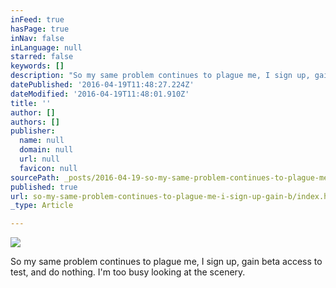 ```yaml
---
inFeed: true
hasPage: true
inNav: false
inLanguage: null
starred: false
keywords: []
description: "So my same problem continues to plague me, I sign up, gain beta access to test, and do nothing. I'm too busy looking at the scenery."
datePublished: '2016-04-19T11:48:27.224Z'
dateModified: '2016-04-19T11:48:01.910Z'
title: ''
author: []
authors: []
publisher:
  name: null
  domain: null
  url: null
  favicon: null
sourcePath: _posts/2016-04-19-so-my-same-problem-continues-to-plague-me-i-sign-up-gain-b.md
published: true
url: so-my-same-problem-continues-to-plague-me-i-sign-up-gain-b/index.html
_type: Article

---
```

![](https://the-grid-user-content.s3-us-west-2.amazonaws.com/57a32123-493f-47e1-a467-92c64a68c733.jpg)

So my same problem continues to plague me, I sign up, gain beta access to test, and do nothing. I'm too busy looking at the scenery.